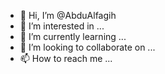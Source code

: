 - 👋 Hi, I’m @AbduAlfagih
- 👀 I’m interested in ...
- 🌱 I’m currently learning ...
- 💞️ I’m looking to collaborate on ...
- 📫 How to reach me ...

<!---
AbduAlfagih/AbduAlfagih is a ✨ special ✨ repository because its `README.md` (this file) appears on your GitHub profile.
You can click the Preview link to take a look at your changes.
--->

